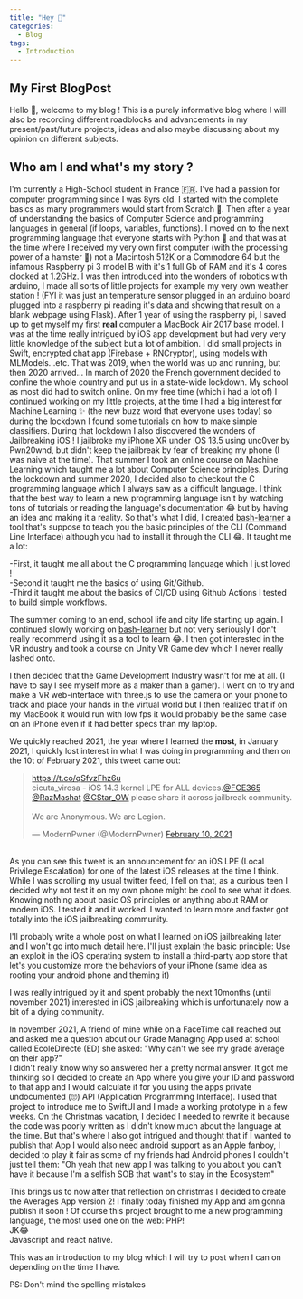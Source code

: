 ```yaml
---
title: "Hey 👋"
categories:
  - Blog
tags:
  - Introduction
---
```


## My First BlogPost

Hello 👋, welcome to my blog ! This is a purely informative blog where I will also be recording different roadblocks and advancements in my present/past/future projects, ideas and also maybe discussing about my opinion on different subjects.
<br>
## Who am I and what's my story ?
<p>I'm currently a High-School student in France 🇫🇷. I've had a passion for computer programming since I was 8yrs old. I started with the complete basics as many programmers would start from Scratch 🤩. Then after a year of understanding the basics of Computer Science and programming languages in general (if loops, variables, functions). I moved on to the next programming language that everyone starts with Python 🐍 and that was at the time where I received my very own first computer (with the processing power of a hamster 🐹) not a Macintosh 512K or a Commodore 64 but the infamous Raspberry pi 3 model B with it's 1 full Gb of RAM and it's 4 cores clocked at 1.2GHz. I was then introduced into the wonders of robotics with arduino, I made all sorts of little projects for example my very own weather station ! (FYI it was just an temperature sensor plugged in an arduino board plugged into a raspberry pi reading it's data and showing that result on a blank webpage using Flask). After 1 year of using the raspberry pi, I saved up to get myself my first <strong>real</strong> computer a MacBook Air 2017 base model. I was at the time really intrigued by iOS app development but had very very little knowledge of the subject but a lot of ambition. I did small projects in Swift, encrypted chat app (Firebase + RNCryptor), using models with MLModels...etc. That was 2019, when the world was up and running, but then 2020 arrived... In march of 2020 the French government decided to confine the whole country and put us in a state-wide lockdown. My school as most did had to switch online. On my free time (which i had a lot of) I continued working on my little projects, at the time I had a big interest for Machine Learning ✨ (the new buzz word that everyone uses today) so during the lockdown I found some tutorials on how to make simple classifiers. During that lockdown I also discovered the wonders of Jailbreaking iOS ! I jailbroke my iPhone XR under iOS 13.5 using unc0ver by Pwn20wnd, but didn't keep the jailbreak by fear of breaking my phone (I was naive at the time). That summer I took an online course on Machine Learning which taught me a lot about Computer Science principles. During the lockdown and summer 2020, I decided also to checkout the C programming language which I always saw as a difficult language. I think that the best way to learn a new programming language isn't by watching tons of tutorials or reading the language's documentation 😂 but by having an idea and making it a reality. So that's what I did, I created <a href="https://github.com/K0stad1n/bash-learner">bash-learner</a> a tool that's suppose to teach you the basic principles of the CLI (Command Line Interface) although you had to install it through the CLI 😂. It taught me a lot:<br></p>
-First, it taught me all about the C programming language which I just loved !<br>
-Second it taught me the basics of using Git/Github.<br>
-Third it taught me about the basics of CI/CD using Github Actions I tested to build simple workflows.
<br>
<p>
The summer coming to an end, school life and city life starting up again. I continued slowly working on
<a href="https://github.com/K0stad1n/bash-learner">bash-learner</a> but not very seriously I don't really recommend using it as a tool to learn 😂. I then got interested in the VR industry and took a course on Unity VR Game dev which I never really lashed onto.</p>
<p>
I then decided that the Game Development Industry wasn't for me at all. (I have to say I see myself more as a maker than a gamer). I went on to try and make a VR web-interface with three.js to use the camera on your phone to track and place your hands in the virtual world but I then realized that if on my MacBook it would run with low fps it would probably be the same case on an iPhone even if it had better specs than my laptop.</p>
<p>We quickly reached 2021, the year where I learned the <strong>most</strong>, in January 2021, I quickly lost interest in what I was doing in programming and then on the 10t of February 2021, this tweet came out: <blockquote class="twitter-tweet"><p lang="en" dir="ltr"><a href="https://t.co/qSfvzFhz6u">https://t.co/qSfvzFhz6u</a><br>cicuta_virosa - iOS 14.3 kernel LPE for ALL devices.<a href="https://twitter.com/FCE365?ref_src=twsrc%5Etfw">@FCE365</a> <a href="https://twitter.com/RazMashat?ref_src=twsrc%5Etfw">@RazMashat</a> <a href="https://twitter.com/CStar_OW?ref_src=twsrc%5Etfw">@CStar_OW</a> please share it across jailbreak community.<br><br>We are Anonymous. We are Legion.</p>&mdash; ModernPwner (@ModernPwner) <a href="https://twitter.com/ModernPwner/status/1359487650663698432?ref_src=twsrc%5Etfw">February 10, 2021</a></blockquote> <script async src="https://platform.twitter.com/widgets.js" charset="utf-8"></script> <br> As you can see this tweet is an announcement for an iOS LPE (Local Privilege Escalation) for one of the latest iOS releases at the time I think. While I was scrolling my usual twitter feed, I fell on that, as a curious teen I decided why not test it on my own phone might be cool to see what it does. Knowing nothing about basic OS principles or anything about RAM or modern iOS. I tested it and it worked. I wanted to learn more and faster got totally into the iOS jailbreaking community. </p>
<p>I'll probably write a whole post on what I learned on iOS jailbreaking later and I won't go into much detail here. I'll just explain the basic principle: Use an exploit in the iOS operating system to install a third-party app store that let's you customize more the behaviors of your iPhone (same idea as rooting your android phone and theming it)</p>
<p>I was really intrigued by it and spent probably the next 10months (until november 2021) interested in iOS jailbreaking which is unfortunately now a bit of a dying community.</p>
<p>In november 2021, A friend of mine while on a FaceTime call reached out and asked me a question about our Grade Managing App used at school called EcoleDirecte (ED) she asked: "Why can't we see my grade average on their app?"<br> I didn't really know why so answered her a pretty normal answer. It got me thinking so I decided to create an App where you give your ID and password to that app and I would calculate it for you using the apps private undocumented (🙄) API (Application Programming Interface). I used that project to introduce me to SwiftUI and I made a working prototype in a few weeks. On the Christmas vacation, I decided I needed to rewrite it because the code was poorly written as I didn't know much about the language at the time. But that's where I also got intrigued and thought that if I wanted to publish that App I would also need android support as an Apple fanboy, I decided to play it fair as some of my friends had Android phones I couldn't just tell them: "Oh yeah that new app I was talking to you about you can't have it because I'm a selfish SOB that want's to stay in the Ecosystem"</p>
<p>This brings us to now after that reflection on christmas I decided to create the Averages App version 2! I finally today finished my App and am gonna publish it soon ! Of course this project brought to me a new programming language, the most used one on the web: PHP!<br>JK😂<br>Javascript and react native.
</p>
<p>This was an introduction to my blog which I will try to post when I can on depending on the time I have.</p>

<p>PS: Don't mind the spelling mistakes</p>

 
